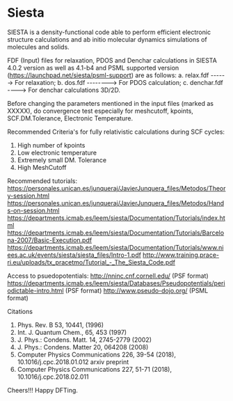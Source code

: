 # Siesta
SIESTA is a density-functional code able to perform efficient electronic structure calculations and ab initio molecular dynamics  simulations of molecules and solids.

FDF (Input) files for relaxation, PDOS and Denchar calculations in SIESTA 4.0.2 version as well as 4.1-b4 and PSML supported version (https://launchpad.net/siesta/psml-support) are as follows:
a. relax.fdf ------> For relaxation;
b. dos.fdf --------> For PDOS calculation;
c. denchar.fdf ----> For denchar calculations 3D/2D.

Before changing the parameters mentioned in the input files (marked as XXXXX), do convergence test especially for meshcutoff, kpoints, SCF.DM.Tolerance, Electronic Temperature.

Recommended Criteria's for fully relativistic calculations during SCF cycles:
1. High number of kpoints
2. Low electronic temperature
3. Extremely small DM. Tolerance
4. High MeshCutoff

Recommended tutorials:
https://personales.unican.es/junqueraj/JavierJunquera_files/Metodos/Theory-session.html
https://personales.unican.es/junqueraj/JavierJunquera_files/Metodos/Hands-on-session.html
https://departments.icmab.es/leem/siesta/Documentation/Tutorials/index.html
https://departments.icmab.es/leem/siesta/Documentation/Tutorials/Barcelona-2007/Basic-Execution.pdf
https://departments.icmab.es/leem/siesta/Documentation/Tutorials/www.niees.ac.uk/events/siesta/siesta_files/Intro-1.pdf
http://www.training.prace-ri.eu/uploads/tx_pracetmo/Tutorial_-_The_Siesta_Code.pdf

Access to psuedopotentials:
http://nninc.cnf.cornell.edu/ (PSF format)
https://departments.icmab.es/leem/siesta/Databases/Pseudopotentials/periodictable-intro.html (PSF format)
http://www.pseudo-dojo.org/ (PSML format)

Citations
1. Phys. Rev. B 53, 10441, (1996)
2. Int. J. Quantum Chem., 65, 453 (1997)
3. J. Phys.: Condens. Matt. 14, 2745-2779 (2002)
4. J. Phys.: Condens. Matter 20, 064208 (2008)
5. Computer Physics Communications 226, 39-54 (2018), 10.1016/j.cpc.2018.01.012 arxiv preprint
6. Computer Physics Communications 227, 51-71 (2018), 10.1016/j.cpc.2018.02.011

Cheers!!!
Happy DFTing.
